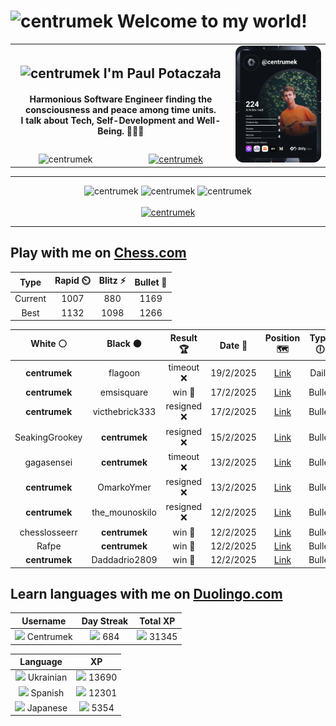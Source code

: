 <h1>
  <img
    src="https://emojis.slackmojis.com/emojis/images/1531849430/4246/blob-sunglasses.gif"
    width="30"
    alt="centrumek"
  />
  Welcome to my world!
</h1>

<table>
  <tbody>
    <tr>
      <td align="center" width="70%" colspan="2">
        <h2>
          <img
            src="https://raw.githubusercontent.com/MartinHeinz/MartinHeinz/master/wave.gif"
            width="30px"
            alt="centrumek"
          />
          I'm Paul Potaczała
        </h2>
        <h4>
          Harmonious Software Engineer finding the consciousness and peace among time units.
          <br/>
          I talk about Tech, Self-Development and Well-Being. 🌿🧘🚀
        </h4>
      </td>
      <td width="30%" rowspan="2">
        <a href="https://app.daily.dev/centrumek">
          <img
            src="./devcard.svg"
            alt="centrumek"
          />
        </a>
      </td>
    </tr>
    <tr align="center">
      <td>
        <img
          src="https://komarev.com/ghpvc/?username=centrumek&label=visitors&color=0e75b6&style=flat"
          alt="centrumek"
        >
      </td>
      <td>
        <a href="https://stackoverflow.com/users/14496012/centrumek">
          <img
            src="https://stackoverflow.com/users/flair/14496012.png?theme=dark"
            alt="centrumek"
          >
        </a>
      </td>
    </tr>
  </tbody>
</table>

---
<div align="center">
  <img 
    src="https://github-readme-stats.vercel.app/api?username=centrumek&show_icons=true&count_private=true&theme=dark&hide_border=true&hide=issues,contribs&bg_color=00000000"
    alt="centrumek"
  />
  <img
    src="https://github-readme-stats.vercel.app/api/top-langs/?username=centrumek&layout=compact&hide_border=true&theme=dark&bg_color=00000000&langs_count=6&exclude_repo=air-statistic-app"
    alt="centrumek"
  />
  <img 
    src="https://github-readme-streak-stats.herokuapp.com?user=centrumek&theme=dark&hide_border=true&background=FFFFFF00"
    alt="centrumek"
  />
  <br/>
  <br/>
  <a href="https://www.buymeacoffee.com/centrumek">
    <img
      src="https://cdn.buymeacoffee.com/buttons/v2/default-orange.png"
      height="50"
      width="210"
      alt="centrumek"
    />
  </a>
</div>

---

## Play with me on [Chess.com](https://www.chess.com/member/centrumek)

<div align="center">
<!--START_SECTION:chessStats-->
<!-- Automatically generated with https://github.com/Balastrong/chess-stats-action -->

| Type | Rapid ⏲️ | Blitz ⚡ | Bullet 🔫 |
|:---:|:---:|:---:|:---:|
| Current | 1007 | 880 | 1169 |
| Best | 1132 | 1098 | 1266 |

| White ⚪ | Black ⚫ | Result 🏆 | Date 📅 | Position 🗺️ | Type 🕕 |
|:---:|:---:|:---:|:---:|:---:|:---:|
| **centrumek** | flagoon | timeout ❌ | 19/2/2025 | <a href="http://www.ee.unb.ca/cgi-bin/tervo/fen.pl?select=rnbqk2r/pp2ppbp/5np1/2pp4/2PP4/1P2P3/PB3PPP/RN1QKBNR w KQkq - 1 6">Link</a> | Daily |
| **centrumek** | emsisquare | win 🥇 | 17/2/2025 | <a href="http://www.ee.unb.ca/cgi-bin/tervo/fen.pl?select=7Q/8/6pQ/4p3/3pPk1p/3P4/5KPP/8 b - -">Link</a> | Bullet |
| **centrumek** | victhebrick333 | resigned ❌ | 17/2/2025 | <a href="http://www.ee.unb.ca/cgi-bin/tervo/fen.pl?select=rnbqkb1r/pppppppp/5n2/8/3P4/8/PPP1PPPP/RNBQKBNR w KQkq -">Link</a> | Bullet |
| SeakingGrookey | **centrumek** | resigned ❌ | 15/2/2025 | <a href="http://www.ee.unb.ca/cgi-bin/tervo/fen.pl?select=7B/p7/8/2Rb2k1/8/5PP1/P4KP1/R7 b - -">Link</a> | Bullet |
| gagasensei | **centrumek** | timeout ❌ | 13/2/2025 | <a href="http://www.ee.unb.ca/cgi-bin/tervo/fen.pl?select=2Q1k3/8/7p/6p1/8/P1P5/2K5/8 b - -">Link</a> | Bullet |
| **centrumek** | OmarkoYmer | resigned ❌ | 13/2/2025 | <a href="http://www.ee.unb.ca/cgi-bin/tervo/fen.pl?select=2q2rk1/1p3pbp/4p1p1/1P6/2P5/1n1KP3/r4PPP/1N3BNR w - -">Link</a> | Bullet |
| **centrumek** | the_mounoskilo | resigned ❌ | 12/2/2025 | <a href="http://www.ee.unb.ca/cgi-bin/tervo/fen.pl?select=8/5pk1/1p4p1/q6p/P4PK1/2R3P1/7P/8 w - h6">Link</a> | Bullet |
| chesslosseerr | **centrumek** | win 🥇 | 12/2/2025 | <a href="http://www.ee.unb.ca/cgi-bin/tervo/fen.pl?select=5r1k/1R1B2p1/1p6/5p2/5P1p/5PnP/5RPK/7r w - -">Link</a> | Bullet |
| Rafpe | **centrumek** | win 🥇 | 12/2/2025 | <a href="http://www.ee.unb.ca/cgi-bin/tervo/fen.pl?select=6k1/pp2r3/4qn1p/8/2p3pP/2Pp1pP1/PP3P1B/5K2 w - -">Link</a> | Bullet |
| **centrumek** | Daddadrio2809 | win 🥇 | 12/2/2025 | <a href="http://www.ee.unb.ca/cgi-bin/tervo/fen.pl?select=r3k2r/ppp1Q1Rp/4p3/4p3/3pP3/3P4/PPP1P2P/R2K4 b kq -">Link</a> | Bullet |

<!--END_SECTION:chessStats-->
</div>

## Learn languages with me on [Duolingo.com](https://www.duolingo.com/profile/Centrumek)

<div align="center">
<!--START_SECTION:duolingoStats-->
<!-- Automatically generated with https://github.com/centrumek/duolingo-readme-stats-->

| Username | Day Streak | Total XP |
|:---:|:---:|:---:|
| <img src="https://raw.githubusercontent.com/centrumek/duolingo-readme-stats/main/assets/duolingo.png" height="12"> Centrumek | <img src="https://raw.githubusercontent.com/centrumek/duolingo-readme-stats/main/assets/streakfrozen.svg" height="12"> 684 | <img src="https://raw.githubusercontent.com/centrumek/duolingo-readme-stats/main/assets/xp.svg" height="12"> 31345 | <img src="https://raw.githubusercontent.com/centrumek/duolingo-readme-stats/main/assets/xp.svg" height="12"> 0 |

| Language | XP |
|:---:|:---:|
| <img src="https://raw.githubusercontent.com/centrumek/duolingo-readme-stats/main/assets/langs/ukrainian.svg" height="12"> Ukrainian | <img src="https://raw.githubusercontent.com/centrumek/duolingo-readme-stats/main/assets/xp.svg" height="12"> 13690 |
| <img src="https://raw.githubusercontent.com/centrumek/duolingo-readme-stats/main/assets/langs/spanish.svg" height="12"> Spanish | <img src="https://raw.githubusercontent.com/centrumek/duolingo-readme-stats/main/assets/xp.svg" height="12"> 12301 |
| <img src="https://raw.githubusercontent.com/centrumek/duolingo-readme-stats/main/assets/langs/japanese.svg" height="12"> Japanese | <img src="https://raw.githubusercontent.com/centrumek/duolingo-readme-stats/main/assets/xp.svg" height="12"> 5354 |

<!--END_SECTION:duolingoStats-->
</div>
<!--
**centrumek/centrumek** is a ✨ _special_ ✨ repository because its `README.md` (this file) appears on your GitHub profile.

Here are some ideas to get you started:

- 🔭 I’m currently working on ...
- 🌱 I’m currently learning ...
- 👯 I’m looking to collaborate on ...
- 🤔 I’m looking for help with ...
- 💬 Ask me about ...
- 📫 How to reach me: ...
- 😄 Pronouns: ...
- ⚡ Fun fact: ...
-->
